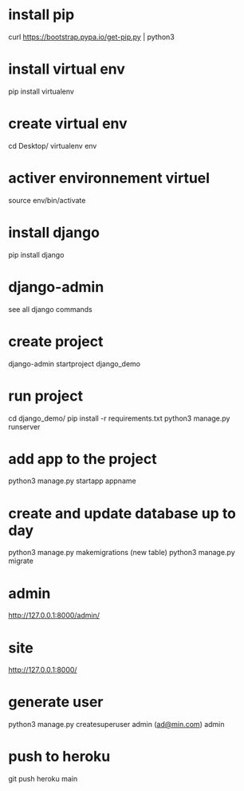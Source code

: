 # install pip

curl https://bootstrap.pypa.io/get-pip.py | python3

# install virtual env

pip install virtualenv

# create virtual env

cd Desktop/
virtualenv env

# activer environnement virtuel

source env/bin/activate

# install django

pip install django

# django-admin

see all django commands

# create project

django-admin startproject django_demo

# run project

cd django_demo/
pip install -r requirements.txt
python3 manage.py runserver

# add app to the project

python3 manage.py startapp appname

# create and update database up to day

python3 manage.py makemigrations (new table)
python3 manage.py migrate

# admin

http://127.0.0.1:8000/admin/

# site

http://127.0.0.1:8000/

# generate user

python3 manage.py createsuperuser
admin (ad@min.com)
admin

# push to heroku

git push heroku main